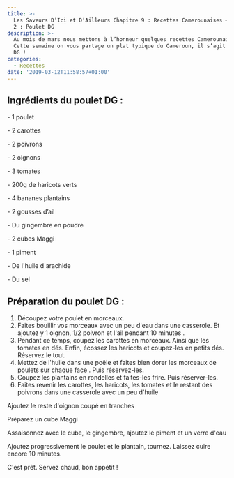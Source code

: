 ```yaml
---
title: >-
  Les Saveurs D’Ici et D’Ailleurs Chapitre 9 : Recettes Camerounaises – Episode
  2 : Poulet DG
description: >-
  Au mois de mars nous mettons à l’honneur quelques recettes Camerounaises !
  Cette semaine on vous partage un plat typique du Cameroun, il s’agit du poulet
  DG !
categories:
  - Recettes
date: '2019-03-12T11:58:57+01:00'
---
```

## Ingrédients du poulet DG :

\- 1 poulet

\- 2 carottes

\- 2 poivrons

\- 2 oignons

\- 3 tomates

\- 200g de haricots verts

\- 4 bananes plantains

\- 2 gousses d’ail

\- Du gingembre en poudre

\- 2 cubes Maggi

\- 1 piment

\- De l'huile d'arachide

\- Du sel



## Préparation du poulet DG :

1. Découpez votre poulet en morceaux.
2. Faites bouillir vos morceaux avec un peu d'eau dans une casserole. Et ajoutez y 1 oignon, 1/2 poivron et l'ail pendant 10 minutes.
3. Pendant ce temps, coupez les carottes en morceaux. Ainsi que les tomates en dés. Enfin, écossez les haricots et coupez-les en petits dés. Réservez le tout.
4. Mettez de l'huile dans une poêle et faites bien dorer les morceaux de poulets sur chaque face. Puis réservez-les.
5. Coupez les plantains en rondelles et faites-les frire. Puis réserver-les.
6. Faites revenir les carottes, les haricots, les tomates et le restant des poivrons dans une casserole avec un peu d'huile

Ajoutez le reste d'oignon coupé en tranches

Préparez un cube Maggi

Assaisonnez avec le cube, le gingembre, ajoutez le piment et un verre d'eau

Ajoutez progressivement le poulet et le plantain, tournez. Laissez cuire encore 10 minutes.

C'est prêt. Servez chaud, bon appétit !
